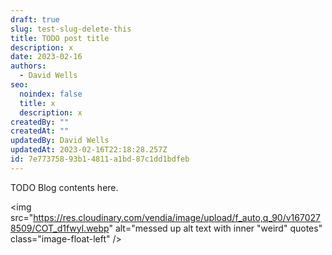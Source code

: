 ```yaml
---
draft: true
slug: test-slug-delete-this
title: TODO post title
description: x
date: 2023-02-16
authors:
  - David Wells
seo:
  noindex: false
  title: x
  description: x
createdBy: ""
createdAt: ""
updatedBy: David Wells
updatedAt: 2023-02-16T22:18:28.257Z
id: 7e773758-93b1-4811-a1bd-87c1dd1bdfeb
---
```


TODO Blog contents here.

<img src="https://res.cloudinary.com/vendia/image/upload/f_auto,q_90/v1670278509/COT_d1fwyl.webp" alt="messed up alt text with inner \"weird\" quotes" class="image-float-left" />